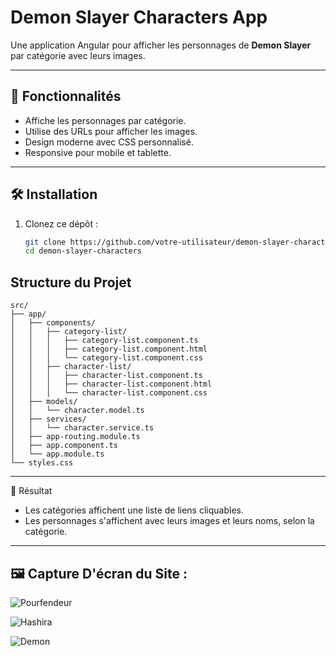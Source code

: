 # Demon Slayer Characters App

Une application Angular pour afficher les personnages de **Demon Slayer** par catégorie avec leurs images.

---

## 🚀 Fonctionnalités
- Affiche les personnages par catégorie.
- Utilise des URLs pour afficher les images.
- Design moderne avec CSS personnalisé.
- Responsive pour mobile et tablette.

---

## 🛠️ Installation

1. Clonez ce dépôt :
   ```bash
   git clone https://github.com/votre-utilisateur/demon-slayer-characters.git
   cd demon-slayer-characters


## Structure du Projet

```
src/
├── app/
│   ├── components/
│   │   ├── category-list/
│   │   │   ├── category-list.component.ts
│   │   │   ├── category-list.component.html
│   │   │   └── category-list.component.css
│   │   ├── character-list/
│   │   │   ├── character-list.component.ts
│   │   │   ├── character-list.component.html
│   │   │   └── character-list.component.css
│   ├── models/
│   │   └── character.model.ts
│   ├── services/
│   │   └── character.service.ts
│   ├── app-routing.module.ts
│   ├── app.component.ts
│   └── app.module.ts
└── styles.css
```
---

🌟 Résultat

- Les catégories affichent une liste de liens cliquables.
- Les personnages s'affichent avec leurs images et leurs noms, selon la catégorie.

---


## 🖼️ Capture D'écran du Site :

![Pourfendeur](src/assets/pourfendeur.png)

![Hashira](src/assets/hashira.png)

![Demon](src/assets/demon.png)
